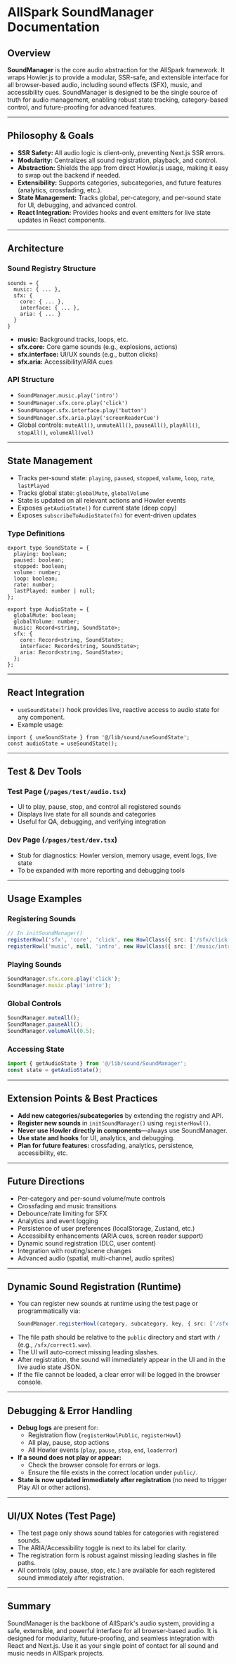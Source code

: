 # AllSpark SoundManager Documentation

## Overview

**SoundManager** is the core audio abstraction for the AllSpark framework. It wraps Howler.js to provide a modular, SSR-safe, and extensible interface for all browser-based audio, including sound effects (SFX), music, and accessibility cues. SoundManager is designed to be the single source of truth for audio management, enabling robust state tracking, category-based control, and future-proofing for advanced features.

---

## Philosophy & Goals

- **SSR Safety:** All audio logic is client-only, preventing Next.js SSR errors.
- **Modularity:** Centralizes all sound registration, playback, and control.
- **Abstraction:** Shields the app from direct Howler.js usage, making it easy to swap out the backend if needed.
- **Extensibility:** Supports categories, subcategories, and future features (analytics, crossfading, etc.).
- **State Management:** Tracks global, per-category, and per-sound state for UI, debugging, and advanced control.
- **React Integration:** Provides hooks and event emitters for live state updates in React components.

---

## Architecture

### Sound Registry Structure

```
sounds = {
  music: { ... },
  sfx: {
    core: { ... },
    interface: { ... },
    aria: { ... }
  }
}
```
- **music:** Background tracks, loops, etc.
- **sfx.core:** Core game sounds (e.g., explosions, actions)
- **sfx.interface:** UI/UX sounds (e.g., button clicks)
- **sfx.aria:** Accessibility/ARIA cues

### API Structure

- `SoundManager.music.play('intro')`
- `SoundManager.sfx.core.play('click')`
- `SoundManager.sfx.interface.play('button')`
- `SoundManager.sfx.aria.play('screenReaderCue')`
- Global controls: `muteAll()`, `unmuteAll()`, `pauseAll()`, `playAll()`, `stopAll()`, `volumeAll(vol)`

---

## State Management

- Tracks per-sound state: `playing`, `paused`, `stopped`, `volume`, `loop`, `rate`, `lastPlayed`
- Tracks global state: `globalMute`, `globalVolume`
- State is updated on all relevant actions and Howler events
- Exposes `getAudioState()` for current state (deep copy)
- Exposes `subscribeToAudioState(fn)` for event-driven updates

### Type Definitions

```
export type SoundState = {
  playing: boolean;
  paused: boolean;
  stopped: boolean;
  volume: number;
  loop: boolean;
  rate: number;
  lastPlayed: number | null;
};

export type AudioState = {
  globalMute: boolean;
  globalVolume: number;
  music: Record<string, SoundState>;
  sfx: {
    core: Record<string, SoundState>;
    interface: Record<string, SoundState>;
    aria: Record<string, SoundState>;
  };
};
```

---

## React Integration

- `useSoundState()` hook provides live, reactive access to audio state for any component.
- Example usage:

```tsx
import { useSoundState } from '@/lib/sound/useSoundState';
const audioState = useSoundState();
```

---

## Test & Dev Tools

### Test Page (`/pages/test/audio.tsx`)
- UI to play, pause, stop, and control all registered sounds
- Displays live state for all sounds and categories
- Useful for QA, debugging, and verifying integration

### Dev Page (`/pages/test/dev.tsx`)
- Stub for diagnostics: Howler version, memory usage, event logs, live state
- To be expanded with more reporting and debugging tools

---

## Usage Examples

### Registering Sounds
```ts
// In initSoundManager()
registerHowl('sfx', 'core', 'click', new HowlClass({ src: ['/sfx/click.mp3'] }));
registerHowl('music', null, 'intro', new HowlClass({ src: ['/music/intro.mp3'], loop: true }));
```

### Playing Sounds
```ts
SoundManager.sfx.core.play('click');
SoundManager.music.play('intro');
```

### Global Controls
```ts
SoundManager.muteAll();
SoundManager.pauseAll();
SoundManager.volumeAll(0.5);
```

### Accessing State
```ts
import { getAudioState } from '@/lib/sound/SoundManager';
const state = getAudioState();
```

---

## Extension Points & Best Practices

- **Add new categories/subcategories** by extending the registry and API.
- **Register new sounds** in `initSoundManager()` using `registerHowl()`.
- **Never use Howler directly in components**—always use SoundManager.
- **Use state and hooks** for UI, analytics, and debugging.
- **Plan for future features:** crossfading, analytics, persistence, accessibility, etc.

---

## Future Directions

- Per-category and per-sound volume/mute controls
- Crossfading and music transitions
- Debounce/rate limiting for SFX
- Analytics and event logging
- Persistence of user preferences (localStorage, Zustand, etc.)
- Accessibility enhancements (ARIA cues, screen reader support)
- Dynamic sound registration (DLC, user content)
- Integration with routing/scene changes
- Advanced audio (spatial, multi-channel, audio sprites)

---

## Dynamic Sound Registration (Runtime)

- You can register new sounds at runtime using the test page or programmatically via:
  ```ts
  SoundManager.registerHowl(category, subcategory, key, { src: ['/sfx/yourfile.wav'] });
  ```
- The file path should be relative to the `public` directory and start with `/` (e.g., `/sfx/correct1.wav`).
- The UI will auto-correct missing leading slashes.
- After registration, the sound will immediately appear in the UI and in the live audio state JSON.
- If the file cannot be loaded, a clear error will be logged in the browser console.

---

## Debugging & Error Handling

- **Debug logs** are present for:
  - Registration flow (`registerHowlPublic`, `registerHowl`)
  - All play, pause, stop actions
  - All Howler events (`play`, `pause`, `stop`, `end`, `loaderror`)
- **If a sound does not play or appear:**
  - Check the browser console for errors or logs.
  - Ensure the file exists in the correct location under `public/`.
- **State is now updated immediately after registration** (no need to trigger Play All or other actions).

---

## UI/UX Notes (Test Page)

- The test page only shows sound tables for categories with registered sounds.
- The ARIA/Accessibility toggle is next to its label for clarity.
- The registration form is robust against missing leading slashes in file paths.
- All controls (play, pause, stop, etc.) are available for each registered sound immediately after registration.

---

## Summary

SoundManager is the backbone of AllSpark's audio system, providing a safe, extensible, and powerful interface for all browser-based audio. It is designed for modularity, future-proofing, and seamless integration with React and Next.js. Use it as your single point of contact for all sound and music needs in AllSpark projects. 